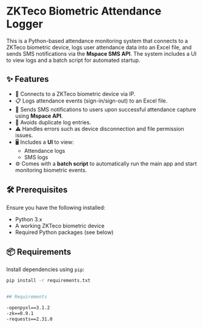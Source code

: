 # ZKTeco Biometric Attendance Logger

This is a Python-based attendance monitoring system that connects to a ZKTeco biometric device, logs user attendance data into an Excel file, and sends SMS notifications via the **Mspace SMS API**. The system includes a UI to view logs and a batch script for automated startup.

## ✨ Features

- 🔌 Connects to a ZKTeco biometric device via IP.
- 📋 Logs attendance events (sign-in/sign-out) to an Excel file.
- 📲 Sends SMS notifications to users upon successful attendance capture using **Mspace API**.
- 🔁 Avoids duplicate log entries.
- ⚠️ Handles errors such as device disconnection and file permission issues.
- 🖥️ Includes a **UI** to view:
  - Attendance logs
  - SMS logs
- ⚙️ Comes with a **batch script** to automatically run the main app and start monitoring biometric events.

## 🛠 Prerequisites

Ensure you have the following installed:

- Python 3.x
- A working ZKTeco biometric device
- Required Python packages (see below)

## 📦 Requirements

Install dependencies using `pip`:

```bash
pip install -r requirements.txt


## Requirements

-openpyxl==3.1.2
-zk==0.9.1
-requests==2.31.0
